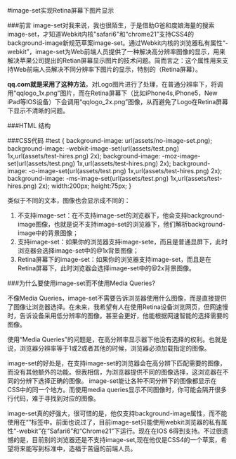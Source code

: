 #image-set实现Retina屏幕下图片显示

###前言
image-set对我来说，我也很陌生，于是借助G爸和度娘海量的搜索image-set，才知道Webkit内核"safari6"和“chrome21”支持CSS4的background-image新规范草案image-set。通过Webkit内核的浏览器私有属性“-webkit”，image-set为Web前端人员提供了一种解决高分辨率图像的显示，用来解决苹果公司提出的Retian屏幕显示图片的技术问题。简而言之：这个属性用来支持Web前端人员解决不同分辨率下图片的显示，特别的（Retina屏幕）。

**qq.com就是采用了这种方法**，对Logo图片进行了处理，在普通分辨率下，将调用“qqlogo_1x.png”图片，而在Retina屏幕下（比如iPhone4s,iPhone5，New iPad等IOS设备）下会调用“qqlogo_2x.png”图像，从而避免了Logo在Retina屏幕下显示不清晰的问题。

###HTML 结构
	<div id="test"></div>
 	
###CSS代码
	#test {
	  background-image: url(assets/no-image-set.png); 
	  background-image: -webkit-image-set(url(assets/test.png) 1x,url(assets/test-hires.png) 2x);
	  background-image: -moz-image-set(url(assets/test.png) 1x,url(assets/test-hires.png) 2x);
	  background-image: -o-image-set(url(assets/test.png) 1x,url(assets/test-hires.png) 2x);
	  background-image: -ms-image-set(url(assets/test.png) 1x,url(assets/test-hires.png) 2x);
	  width:200px;
	  height:75px;
	}


类似于不同的文本，图像也会显示成不同的：

1. 不支持image-set：在不支持image-set的浏览器下，他会支持background-image图像，也就是说不支持image-set的浏览器下，他们解析background-image中的背景图像；
2. 支持image-set：如果你的浏览器支持image-sete，而且是普通显屏下，此时浏览器会选择image-set中的@1x背景图像；
3. Retina屏幕下的image-set：如果你的浏览器支持image-set，而且是在Retina屏幕下，此时浏览器会选择image-set中的@2x背景图像。


###为什么要使用image-set而不使用Media Queries?

不像Media Queries，image-set不需要告诉浏览器使用什么图像，而是直接提供了图像让浏览器选择。在未来，我希望有人在使用Retina设备浏览网页，但网速慢时，告诉设备采用低分辨率的图像。甚至会更好，他能根据网速智能的选择需要的图像。

使用“Media Queries”的问题是，在高分辨率显示器下他没有选择的权利。也就是说，浏览器分辨率等于1或2或者其他的时候，浏览器必须加载指定的图像。

image-set的好处是，在支持image-set的浏览器会在高分辨下匹配需要的图像，而没有其他额外的功能。但我相信，为浏览器提供不同的图像选择，这浏览器在不同的分辨下选择正确的图像。
image-set能让各种不同分辨下的图像都显示在CSS中的同一个地方。而使用media queries显示不同图像时，你可能会隔开很多行代码，难于寻找到对应的图像。

image-set真的好强大，很可惜的是，他仅支持background-image属性，而不能使用在“<img>”标签中。前面也说过了，目前image-set只能使用webkit浏览器的私有属性“-webkit”在“Safari6”和“Chrome21”下运行。现在在IOS 6得到支持。不过很遗憾的是，目前别的浏览器还是不支持image-set,现在他仅是CSS4的一个草案，希望将来能写到标准中，造福于苦逼的前端人员。



